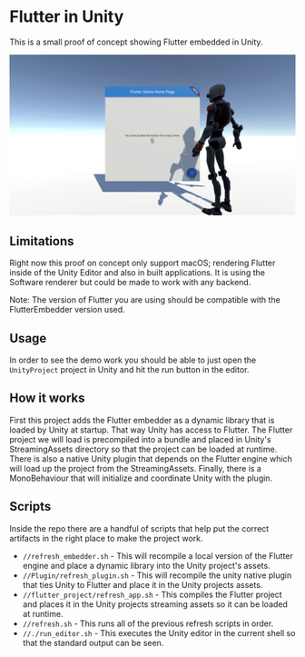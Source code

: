 # Flutter in Unity

This is a small proof of concept showing Flutter embedded in Unity.

![](docs/screenshot.png)

## Limitations

Right now this proof on concept only support macOS; rendering Flutter inside of
the Unity Editor and also in built applications.  It is using the Software
renderer but could be made to work with any backend.

Note: The version of Flutter you are using should be compatible with the FlutterEmbedder version used.

## Usage

In order to see the demo work you should be able to just open the `UnityProject`
project in Unity and hit the run button in the editor.

## How it works

First this project adds the Flutter embedder as a dynamic library that is loaded
by Unity at startup.  That way Unity has access to Flutter.  The Flutter project
we will load is precompiled into a bundle and placed in Unity's StreamingAssets
directory so that the project can be loaded at runtime.  There is also a native
Unity plugin that depends on the Flutter engine which will load up the project
from the StreamingAssets.  Finally, there is a MonoBehaviour that will
initialize and coordinate Unity with the plugin.

## Scripts

Inside the repo there are a handful of scripts that help put the correct
artifacts in the right place to make the project work.

- `//refresh_embedder.sh` - This will recompile a local version of the Flutter
  engine and place a dynamic library into the Unity project's assets.
- `//Plugin/refresh_plugin.sh` - This will recompile the unity native plugin
  that ties Unity to Flutter and place it in the Unity projects assets.
- `//flutter_project/refresh_app.sh` - This compiles the Flutter project and
  places it in the Unity projects streaming assets so it can be loaded at
  runtime.
- `//refresh.sh` - This runs all of the previous refresh scripts in order.
- `//./run_editor.sh` - This executes the Unity editor in the current shell so
  that the standard output can be seen.

